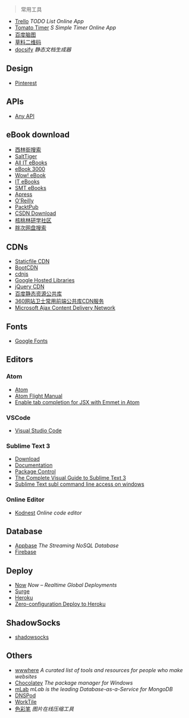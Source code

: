 > 常用工具

+ [Trello](https://trello.com/) _TODO List Online App_
+ [Tomato Timer](https://tomato-timer.com/) _S Simple Timer Online App_
+ [百度脑图](http://naotu.baidu.com/)
+ [草料二维码](https://cli.im/)
+ [docsify](https://docsify.js.org/) _静态文档生成器_

## Design
+ [Pinterest](https://www.pinterest.com/)

## APIs
+ [Any API](https://any-api.com/)


## eBook download
+ [西林街搜索](http://www.xilinjie.com/)
+ [SaltTiger](https://salttiger.com/)
+ [All IT eBooks](http://www.allitebooks.com/)
+ [eBook 3000](http://www.ebook3000.com/)
+ [Wow! eBook](http://www.wowebook.pw/)
+ [IT eBooks](http://www.it-ebooks.info/)
+ [SMT eBooks](https://smtebooks.com/)
+ [Apress](http://www.apress.com/)
+ [O'Reilly](http://shop.oreilly.com/)
+ [PacktPub](https://www.packtpub.com/all)
+ [CSDN Download](http://download.csdn.net/)
+ [核桃林研学社区](http://deca.cuc.edu.cn/Community/media/g/ebook/default.aspx)
+ [胖次网盘搜索](http://www.panc.cc/)


## CDNs
+ [Staticfile CDN](https://www.staticfile.org/)
+ [BootCDN](http://www.bootcdn.cn/)
+ [cdnjs](https://cdnjs.com/)
+ [Google Hosted Libraries](https://developers.google.com/speed/libraries/)
+ [jQuery CDN](http://code.jquery.com/)
+ [百度静态资源公共库](http://cdn.code.baidu.com/)
+ [360网站卫士常用前端公共库CDN服务](http://libs.useso.com/)
+ [Microsoft Ajax Content Delivery Network](https://docs.microsoft.com/en-us/aspnet/ajax/cdn/overview)

## Fonts
+ [Google Fonts](https://fonts.google.com/)

## Editors

### Atom
+ [Atom](https://atom.io/)
+ [Atom Flight Manual](https://flight-manual.atom.io/)
+ [Enable tab completion for JSX with Emmet in Atom](https://gist.github.com/mxstbr/361ddb22057f0a01762240be209321f0)

### VSCode
+ [Visual Studio Code](https://code.visualstudio.com/)

### Sublime Text 3
+ [Download](http://www.sublimetext.com/3)
+ [Documentation](http://www.sublimetext.com/docs/3/)
+ [Package Control](https://packagecontrol.io/)
+ [The Complete Visual Guide to Sublime Text 3](https://scotch.io/bar-talk/the-complete-visual-guide-to-sublime-text-3-getting-started-and-keyboard-shortcuts)
+ [Sublime Text subl command line access on windows](http://wesbos.com/subl-on-windows/)

### Online Editor
+ [Kodnest](http://kodhus.com/kodnest/) _Online code editor_

## Database
+ [Appbase](https://appbase.io/) _The Streaming NoSQL Database_
+ [Firebase](https://firebase.google.com/)

## Deploy
+ [Now](https://zeit.co/now) _Now – Realtime Global Deployments_
+ [Surge](https://surge.sh/)
+ [Heroku](https://www.heroku.com/)
+ [Zero-configuration Deploy to Heroku](https://blog.heroku.com/deploying-react-with-zero-configuration)


## ShadowSocks
+ [shadowsocks](https://www.shadowsocks.la/)


## Others
+ [wwwhere](http://wwwhere.io/) _A curated list of tools and resources for people who make websites_
+ [Chocolatey](https://chocolatey.org/) _The package manager for Windows_
+ [mLab](https://mlab.com/welcome/) _mLab is the leading Database-as-a-Service for MongoDB_
+ [DNSPod](https://www.dnspod.cn/)
+ [WorkTile](https://worktile.com/)
+ [色彩笔](http://www.secaibi.com/tools/) _图片在线压缩工具_